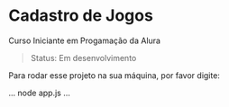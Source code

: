 # Cadastro de Jogos
Curso Iniciante em Progamação da Alura

> Status: Em desenvolvimento

Para rodar esse projeto na sua máquina, por favor digite:

...
node app.js
...
